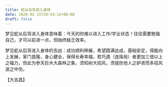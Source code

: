 ```yaml
---
title: 蛇从后背进入身体
date: 2020-02-15T20:54:12+08:00
draft: false
---
```


梦见蛇从后背进入身体意味着：今天的你难以进入工作/学业状态！往往需要勉强自己，才可以前进一点，但始终缺乏效率。

梦见蛇从后背进入身体的吉凶：成功顺利伸展，希望圆满达成，基础安定，得能向上发展，家门昌隆，身心健全，保得长寿幸福，若巧遇（连珠局）者更加三倍以上之福力，但此为参天巨木大森林之象，须知树大招风，须提防他人之妒贤而多招风波之中伤。

【大吉昌】